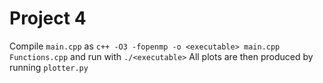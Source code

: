 # Project 4

Compile `main.cpp` as `c++ -O3 -fopenmp -o <executable> main.cpp Functions.cpp` and run with `./<executable>`
All plots are then produced by running `plotter.py`
